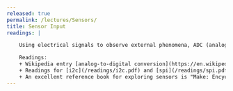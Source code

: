 ```yaml
---
released: true
permalink: /lectures/Sensors/
title: Sensor Input
readings: |

    Using electrical signals to observe external phenomena, ADC (analog to digital conversion), protocols I2C and SPI.

    Readings:
    + Wikipedia entry [analog-to-digital conversion](https://en.wikipedia.org/wiki/Analog-to-digital_converter)
    + Readings for [i2c](/readings/i2c.pdf) and [spi](/readings/spi.pdf) protocols, sample driver code in `$CS107E`
    + An excellent reference book for exploring sensors is "Make: Encyclopedia of Electronic Components Volume 3: Sensors" by Charles Platt and Fredrik Jansson. You can access the online version via Stanford Libraries Safari Books portal <https://searchworks.stanford.edu/view/13211489>.
---
```

